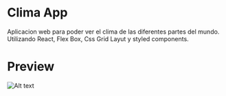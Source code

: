 # Clima App
Aplicacion web para poder ver el clima de las diferentes partes del mundo. Utilizando React, Flex Box, Css Grid Layut y styled components.

# Preview 

![Alt text](https://github.com/mvalencia29/app-clima/edit/master/banner.png "Optional title")
